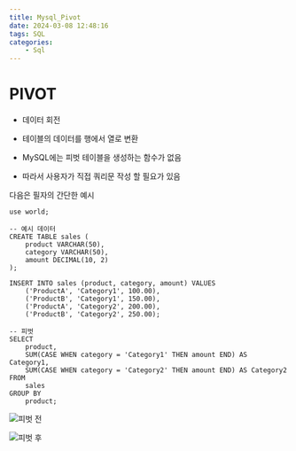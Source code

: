 ```yaml
---
title: Mysql_Pivot
date: 2024-03-08 12:48:16
tags: SQL
categories:
    - Sql
---
```

# PIVOT

- 데이터 회전
- 테이블의 데이터를 행에서 열로 변환

- MySQL에는 피벗 테이블을 생성하는 함수가 없음
- 따라서 사용자가 직접 쿼리문 작성 할 필요가 있음

다음은 필자의 간단한 예시


```
use world;

-- 예시 데이터
CREATE TABLE sales (
    product VARCHAR(50),
    category VARCHAR(50),
    amount DECIMAL(10, 2)
);

INSERT INTO sales (product, category, amount) VALUES
    ('ProductA', 'Category1', 100.00),
    ('ProductB', 'Category1', 150.00),
    ('ProductA', 'Category2', 200.00),
    ('ProductB', 'Category2', 250.00);

-- 피벗
SELECT
    product,
    SUM(CASE WHEN category = 'Category1' THEN amount END) AS Category1,
    SUM(CASE WHEN category = 'Category2' THEN amount END) AS Category2
FROM
    sales
GROUP BY
    product;

```

![피벗 전](/image/PI.PNG)

![피벗 후](/image/PIA.PNG)